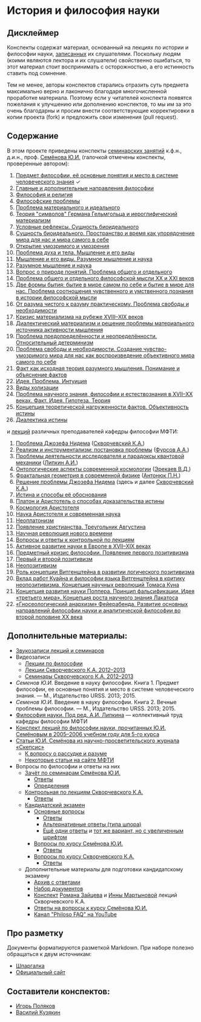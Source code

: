 # История и философия науки


## Дисклеймер
Конспекты содержат материал, основанный на лекциях по истории и философии науки, [записанных](https://drive.google.com/open?id=0By-rYPzw7raEampzQ291cWwwcFE) их слушателями.
Поскольку людям (коими являются лектора и их слушатели) свойственно ошибаться, то этот материал стоит воспринимать с осторожностью, а его истинность ставить под сомнение.

Тем не менее, авторы конспектов старались отразить суть предмета максимально верно и лаконично благодаря многочисленной проработке материала.
Поэтому если у читателей конспекта появятся пожелания к улучшению или дополнению конспектов, то мы им за это очень благодарны и просим внести соответствующие корректировки в копии проекта (fork) и предложить свои изменения (pull request).


## Содержание
В этом проекте приведены конспекты [семинарских занятий](https://github.com/noggatur/philosophy/blob/master/Seminars/) к.ф.н., д.и.н., проф. [Семёнова Ю.И.](https://ru.wikipedia.org/wiki/Семёнов,_Юрий_Иванович) (галочкой отмечены конспекты, проверенные автором):

1. [Предмет философии, её основные понятия и место в системе человеческого знания](https://github.com/noggatur/philosophy/blob/master/Seminars/Seminar_01.md) &#10003;
2. [Главные и дополнительные направления философии](https://github.com/noggatur/philosophy/blob/master/Seminars/Seminar_02.md)
3. [Философия и религия](https://github.com/noggatur/philosophy/blob/master/Seminars/Seminar_03.md)
4. [Философские проблемы](https://github.com/noggatur/philosophy/blob/master/Seminars/Seminar_04.md)
5. [Проблема материального и идеального](https://github.com/noggatur/philosophy/blob/master/Seminars/Seminar_05.md)
6. [Теория "символов" Германа Гельмгольца и иероглифический материализм](https://github.com/noggatur/philosophy/blob/master/Seminars/Seminar_06.md)
7. [Условные рефлексы. Сущность биоидеального](https://github.com/noggatur/philosophy/blob/master/Seminars/Seminar_07.md)
8. [Сущность биоидеального. Пространство и время как упорядочение мира для нас и мира самого в себе](https://github.com/noggatur/philosophy/blob/master/Seminars/Seminar_08.md)
9. [Открытие умозримого и умозрения](https://github.com/noggatur/philosophy/blob/master/Seminars/Seminar_09.md)
10. [Проблема духа и тела. Мышление и его виды](https://github.com/noggatur/philosophy/blob/master/Seminars/Seminar_10.md)
11. [Мышление и его виды. Разумное мышление и наука](https://github.com/noggatur/philosophy/blob/master/Seminars/Seminar_11.md)
12. [Разумное мышление и наука](https://github.com/noggatur/philosophy/blob/master/Seminars/Seminar_12.md)
13. [Вопрос о природе понятий. Проблема общего и отдельного](https://github.com/noggatur/philosophy/blob/master/Seminars/Seminar_13.md)
14. [Проблема общего и отдельного философской мысли XX и XXI веков](https://github.com/noggatur/philosophy/blob/master/Seminars/Seminar_14.md)
15. [Две формы бытия: бытие в мире самом по себе и бытие в мире для нас. Проблема соотношения чувственного и умственного познания в истории философской мысли](https://github.com/noggatur/philosophy/blob/master/Seminars/Seminar_15.md)
16. [От разума чистого к разуму практическому. Проблема свободы и необходимости](https://github.com/noggatur/philosophy/blob/master/Seminars/Seminar_16.md)
17. [Кризис материализма на рубеже XVIII–XIX веков](https://github.com/noggatur/philosophy/blob/master/Seminars/Seminar_17.md)
18. [Диалектический материализм и решение проблемы материального источника активности мышления](https://github.com/noggatur/philosophy/blob/master/Seminars/Seminar_18.md)
19. [Проблема предопределённости и неопределённости. Относительный детерминизм](https://github.com/noggatur/philosophy/blob/master/Seminars/Seminar_19.md)
20. [Проблема свободы и необходимости. Создание чувство-умозримого мира для нас как воспроизведение объективного мира самого по себе](https://github.com/noggatur/philosophy/blob/master/Seminars/Seminar_20.md)
21. [Факт как исходная теория разумного мышления. Понимание и объяснение фактов](https://github.com/noggatur/philosophy/blob/master/Seminars/Seminar_21.md)
22. [Идея. Проблема. Интуиция](https://github.com/noggatur/philosophy/blob/master/Seminars/Seminar_22.md)
23. [Виды холизации](https://github.com/noggatur/philosophy/blob/master/Seminars/Seminar_23.md)
24. [Проблема научного знания, философии и естествознания в XVII–XX веках. Факт. Идея. Гипотеза. Теория](https://github.com/noggatur/philosophy/blob/master/Seminars/Seminar_24.md)
25. [Концепция теоретической нагруженности фактов. Объективность истины](https://github.com/noggatur/philosophy/blob/master/Seminars/Seminar_25.md)
26. [Диалектика истины](https://github.com/noggatur/philosophy/blob/master/Seminars/Seminar_26.md)

и [лекций](https://github.com/noggatur/philosophy/blob/master/Lectures/) различных преподавателей кафедры философии МФТИ:

1. [Проблема Джозефа Нидема](https://github.com/noggatur/philosophy/blob/master/Lectures/Lecture_01.md) ([Скворчевский К.А.](http://wikimipt.org/wiki/Скворчевский_Константин_Анатольевич))
2. [Реализм и инструментализм: постановка проблемы](https://github.com/noggatur/philosophy/blob/master/Lectures/Lecture_02.md) ([Фурсов А.А.](http://istina.msu.ru/profile/a-lexx/))
3. [Проблемы деятельности исследователя и парадоксы квантовой механики](https://github.com/noggatur/philosophy/blob/master/Lectures/Lecture_03.md) ([Липкин А.И.](http://www2.rsuh.ru/article.html?id=940520))
4. [Онтологические аспекты современной космологии](https://github.com/noggatur/philosophy/blob/master/Lectures/Lecture_04.md) ([Эрекаев В.Д.](http://www.dubinushka.ru/pmes.php?id=423))
5. [Фрактальная геометрия в современной физике](https://github.com/noggatur/philosophy/blob/master/Lectures/Lecture_05.md) ([Антонюк П.Н.](http://fn.bmstu.ru/tm-fs-11/79-fn-dep/vych-mat-mat-phys/general/prepods/465-fn11-antonyuk))
6. [Решение проблемы Джозефа Нидема](https://github.com/noggatur/philosophy/blob/master/Lectures/Lecture_06.md) (здесь и далее [Скворчевский К.А.](http://wikimipt.org/wiki/Скворчевский_Константин_Анатольевич))
7. [Истина и способы её обоснования](https://github.com/noggatur/philosophy/blob/master/Lectures/Lecture_07.md)
8. [Платон и Аристотель о способах доказательства истины](https://github.com/noggatur/philosophy/blob/master/Lectures/Lecture_08.md)
9. [Космология Аристотеля](https://github.com/noggatur/philosophy/blob/master/Lectures/Lecture_09.md)
10. [Наука Аристотеля и современная наука](https://github.com/noggatur/philosophy/blob/master/Lectures/Lecture_10.md)
11. [Неоплатонизм](https://github.com/noggatur/philosophy/blob/master/Lectures/Lecture_11.md)
12. [Появление христианства. Треугольник Августина](https://github.com/noggatur/philosophy/blob/master/Lectures/Lecture_12.md)
13. [Научная революция нового времени](https://github.com/noggatur/philosophy/blob/master/Lectures/Lecture_13.md)
14. [Вопросы и ответы к контрольной по лекциям](https://github.com/noggatur/philosophy/blob/master/Lectures/Lecture_14_Questions.md)
15. [Активное развитие науки в Европе в XVII–XIX веках](https://github.com/noggatur/philosophy/blob/master/Lectures/Lecture_15.md)
16. [Предметный кризис философии. Появление первого позитивизма](https://github.com/noggatur/philosophy/blob/master/Lectures/Lecture_16.md)
17. [Первый и второй позитивизм](https://github.com/noggatur/philosophy/blob/master/Lectures/Lecture_17.md)
18. [Неопозитивизм](https://github.com/noggatur/philosophy/blob/master/Lectures/Lecture_18.md)
19. [Роль концепции Витгенштейна в развитии логического позитивизма](https://github.com/noggatur/philosophy/blob/master/Lectures/Lecture_19.md)
20. [Вклад работ Куайна и философии языка Витгенштейна в критику неопозитивизма. Концепция научных революций Томаса Куна](https://github.com/noggatur/philosophy/blob/master/Lectures/Lecture_20.md)
21. [Концепция развития науки Поппера. Принцип фальсификации. Идея «третьего мира». Концепция роста научного знания Лакатоса](https://github.com/noggatur/philosophy/blob/master/Lectures/Lecture_21.md)
22. [«Гносеологический анархизм» Фейерабенда. Развитие основных направлений философии науки и аналитической философии во второй половине XX века](https://github.com/noggatur/philosophy/blob/master/Lectures/Lecture_22.md)


## Дополнительные материалы:
- [Звукозаписи лекций и семинаров](https://drive.google.com/open?id=0By-rYPzw7raEampzQ291cWwwcFE)
- Видеозаписи
  + [Лекции по философии](https://www.youtube.com/playlist?list=PLLqviYgbWIrg6P6hB7Hpl7SwjedWZ9FKh)
  + [Лекции Скворчевского К.А. 2012–2013](https://www.youtube.com/playlist?list=PLLqviYgbWIrh_z-VRjdez-afF3izqvIxh)
  + [Семинары Скворчевского К.А. 2012–2013](https://www.youtube.com/playlist?list=PLLqviYgbWIrjjwHwkYFVD4mD_Iu7KGM2n)
- _Семенов Ю.И._ Введение в науку философии. Книга 1. Предмет философии, ее основные понятия и место в системе  человеческого знания. — М., Издательство URSS. 2013; 2015.
- _Семенов Ю.И._ Введение в науку философии. Книга 2. Вечные проблемы философии. — М., Издательство URSS. 2013; 2015.
- [Философия науки. Под ред. А.И. Липкина](https://mipt.ru/education/chair/philosophy/textbooks/uchebnikonline/uchebnik.php) — коллективный труд кафедры философии МФТИ
- [Конспект лекций по философии науки, прочитанных Ю.И. Семёновым в 2005–2006 учебном году для 5-го курса](https://philosophy.ivlis.com/)
- [Статьи Ю.И. Семёнова из научно-просветительского журнала «Скепсис»](http://scepsis.net/authors/id_8.html)
  + [К вопросу о рассудке и разуме](http://scepsis.net/library/id_426.html)
  + [Некоторые статьи на сайте МФТИ](https://mipt.ru/education/chair/philosophy/publications/works/semenov/)
- Вопросы по философии и ответы на них
  + [Зачёт по семинарам Семёнова Ю.И.](https://mipt.ru/education/chair/philosophy/exams/asp_fachet/zach_semenov.php)
    * [Ответы](https://github.com/noggatur/philosophy/blob/master/Seminars/Q&A_0.md)
    * [Определения](https://github.com/noggatur/philosophy/blob/master/Definitions.md)
  + [Контрольная по лекциям Скворчевского К.А.](https://github.com/noggatur/philosophy/blob/master/Lectures/Lecture_14_Questions.md)
    * [Ответы](https://github.com/noggatur/philosophy/blob/master/Lectures/Q&A_0_Short.md)
  + [Кандидатский экзамен](https://github.com/noggatur/philosophy/blob/master/Questions.md)
    * [Основные вопросы](https://mipt.ru/education/chair/philosophy/exams/voprosy1.php)
      - [Ответы](https://github.com/noggatur/philosophy/blob/master/Seminars/Q&A_1.md)
      - [Альтернативные ответы (типа шпора)](https://vk.com/doc125936391_446063547?hash=336153063c047d1989&dl=12dc55de2551a54c4c)
      - [Ещё одни ответы](https://vk.com/doc3219805_445810610?hash=85bfb737621594c6fc&dl=0362e2134dad4bfdd6) и [тот же вариант, но с увеличенным шрифтом](https://vk.com/doc3219805_445810617?hash=ed43ee67457f19f261&dl=88da88cb7365279050)
    * [Вопросы по курсу Семёнова Ю.И.](https://pp.userapi.com/c639917/v639917643/3f02c/G8AOFaOiBmA.jpg)
      - [Ответы](https://github.com/noggatur/philosophy/blob/master/Seminars/Q&A_2.md)
    * [Вопросы по курсу Скворчевского К.А.](https://mipt.ru/education/chair/philosophy/exams/q2_skvor4evsky.php)
      - [Ответы](https://github.com/noggatur/philosophy/blob/master/Lectures/Q&A_1.md)
  + Дополнительные материалы для подготовки кандидатскому экзамену
    * [Архив с ответами](https://vk.com/doc62339817_444936832?hash=d78354c879e48545e3&dl=5a9034f70ef92c16a3)
    * [Набор документов](https://vk.com/docs?oid=-35423597)
    * [Конспект](https://vk.com/doc24929554_437528491?hash=37406195fa7d87f0b3&dl=3ae3bac23b9e1a7bbf) [Романа Зайцева](https://vk.com/z_rommel) и [Инны Мартыновой](https://vk.com/id226349649) лекций Скворчевского К.А.
    * [Ответы на вопросы к курсу Семёнова Ю.И.](https://vk.com/doc179629971_445889640?hash=4081890d12aac4ab93&dl=00e17d832af871b84a)
    * [Канал "Philoso FAQ" на YouTube](https://www.youtube.com/channel/UCcI_jpAZtOsdlKV_AEqxcVw/videos)


## Про разметку
Документы форматируются разметкой Markdown.
При наборе полезно обращаться к двум источникам:
- [Шпаргалка](https://github.com/adam-p/markdown-here/wiki/markdown-cheatsheet)
- [Официальный сайт](http://daringfireball.net/projects/markdown/)


## Составители конспектов:
- [Игорь Поляков](https://vk.com/igor.polyakov)
- [Василий Кузякин](https://vk.com/id179629971)
